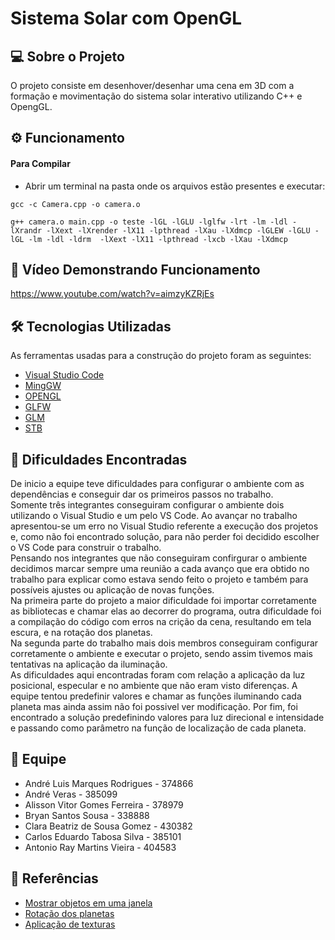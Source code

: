 
# Sistema Solar com OpenGL

## 💻 Sobre o Projeto
 O projeto consiste em desenhover/desenhar uma cena em 3D com a formação e movimentação do sistema solar interativo utilizando C++ e OpengGL.

## ⚙️ Funcionamento

#### Para Compilar
-  Abrir um terminal na pasta onde os arquivos estão presentes e executar:

```
gcc -c Camera.cpp -o camera.o
```

```
g++ camera.o main.cpp -o teste -lGL -lGLU -lglfw -lrt -lm -ldl -lXrandr -lXext -lXrender -lX11 -lpthread -lXau -lXdmcp -lGLEW -lGLU -lGL -lm -ldl -ldrm  -lXext -lX11 -lpthread -lxcb -lXau -lXdmcp
```
## 🎥 Vídeo Demonstrando Funcionamento

https://www.youtube.com/watch?v=aimzyKZRjEs

## 🛠 Tecnologias Utilizadas

As ferramentas usadas para a construção do projeto foram as seguintes:

- [Visual Studio Code](https://visualstudio.microsoft.com/pt-br/downloads/)
- [MingGW](https://sourceforge.net/projects/mingw/)
- [OPENGL](https://www.opengl.org/)
- [GLFW](https://www.glfw.org/)
- [GLM](https://glm.g-truc.net/0.9.9/)
- [STB](https://github.com/nothings/stb)

## 🚧 Dificuldades Encontradas 

De inicio a equipe teve dificuldades para configurar o ambiente com as dependências e conseguir dar os primeiros passos no trabalho.<br>
Somente três integrantes conseguiram configurar o ambiente dois utilizando o Visual Studio e um pelo VS Code. Ao avançar no trabalho apresentou-se um erro no Visual Studio referente a execução dos projetos e, como não foi encontrado solução, para não perder foi decidido escolher o VS Code para construir o trabalho.<br>
Pensando nos integrantes que não conseguiram confirgurar o ambiente decidimos marcar sempre uma reunião a cada avanço que era obtido no trabalho para explicar como estava sendo feito o projeto e também para possíveis ajustes ou aplicação de novas funções.<br>
Na primeira parte do projeto a maior dificuldade foi importar corretamente as bibliotecas e chamar elas ao decorrer do programa, outra dificuldade foi a compilação do código com erros na crição da cena, resultando em tela escura, e na rotação dos planetas.<br>
Na segunda parte do trabalho mais dois membros conseguiram configurar corretamente o ambiente e executar o projeto, sendo assim tivemos mais tentativas na aplicação da iluminação.<br>
As dificuldades aqui encontradas foram com relação a aplicação da luz posicional, especular e no ambiente que não eram visto diferenças. A equipe tentou predefinir valores e chamar as funções iluminando cada planeta mas ainda assim não foi possivel ver modificação. Por fim, foi encontrado a solução predefinindo valores para luz direcional e intensidade e passando como parâmetro na função de localização de cada planeta. 

## 💪 Equipe

- André Luis Marques Rodrigues - 374866
- André Veras - 385099
- Alisson Vitor Gomes Ferreira - 378979
- Bryan Santos Sousa - 338888
- Clara Beatriz de Sousa Gomez - 430382
- Carlos Eduardo Tabosa Silva - 385101
- Antonio Ray Martins Vieira - 404583

## 📝 Referências

- [Mostrar objetos em uma janela](https://cs.lmu.edu/~ray/notes/openglexamples/)
- [Rotação dos planetas](https://www.inf.ufrgs.br/~amaciel/teaching/SIS0381-10-1/exercise8.html)
- [Aplicação de texturas](https://www.codeincodeblock.com/2012/05/simple-method-for-texture-mapping-on.html)

